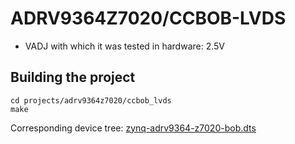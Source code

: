 <!-- no_build_example, no_no_os -->

# ADRV9364Z7020/CCBOB-LVDS

- VADJ with which it was tested in hardware: 2.5V

## Building the project

```
cd projects/adrv9364z7020/ccbob_lvds
make
```

Corresponding device tree: [zynq-adrv9364-z7020-bob.dts](https://github.com/analogdevicesinc/linux/blob/main/arch/arm/boot/dts/xilinx/zynq-adrv9364-z7020-bob.dts)